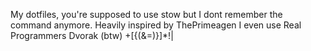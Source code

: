 My dotfiles, you're supposed to use stow but I dont remember the command anymore.
Heavily inspired by ThePrimeagen
I even use Real Programmers Dvorak (btw) +[{(&=)}]*!|


